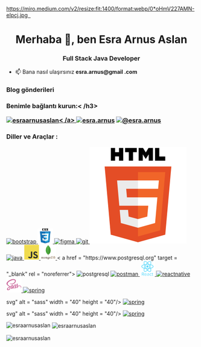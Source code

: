 https://miro.medium.com/v2/resize:fit:1400/format:webp/0*oHmV227AMN-eIpcj.jpg  <h1 align="center">Merhaba 👋, ben Esra Arnus Aslan</h1>
<h3 align="center">Full Stack Java Developer</h3>

- 📫 Bana nasıl ulaşırsınız **esra.arnus@gmail .com**

### Blog gönderileri
<!-- BLOG-POST-LIST:START -->
<!-- BLOG-POST-LIST:END -->

<h3 align="left">Benimle bağlantı kurun:< /h3>
<p align = "left">
<a href = "https://linkedin.com/in/esraarnusaslan" target = "blank"><img align = "center" src = "https://raw. githubusercontent.com/rahuldkjain/github-profile-readme-generator/master/src/images/icons/Social/linked-in-alt.svg" alt = "esraarnusaslan" height = "30" genişlik = "40" />< /a>
<a href = "https://instagram.com/esra.arnus" target = "blank"><img align = "center" src = "https://raw.githubusercontent.com/rahuldkjain/github-" profile-readme-generator/master/src/images/icons/Social/instagram.svg" alt = "esra.arnus" height = "30" genişlik = "40" /></a>
<a href = "https: //medium.com/@esra.arnus" target = "blank"><img align = "center" src = "https://raw.githubusercontent.com/rahuldkjain/github-profile-readme-generator/master/src /images/icons/Social/medium.svg" alt = "@esra.arnus" height = "30" width = "40" /></a>
</p>

<h3 align = "left"> Diller ve Araçlar :</h3>
<p align = "left"> <a href = "https://getbootstrap.com" target = "_blank" rel = "noreferrer"> <img src = "https://raw.githubusercontent.com/devicons/devicon /master/icons/bootstrap/bootstrap-plain-wordmark.svg" alt = "bootstrap" width = "40" height = "40"/> </a> <a href = "https://www.w3schools.com /css/" target = "_blank" rel = "noreferrer"> <img src = "https://raw.githubusercontent.com/devicons/devicon/master/icons/css3/css3-original-wordmark.svg" alt= "css3" width = "40" height = "40"/> </a> <a href = "https://www.figma.com/" target = "_blank" rel = "noreferrer"> <img src= "https://www.vectorlogo.zone/logos/figma/figma-icon.svg" alt = "figma" width = "40" height = "40"/> </a> <a href = "https:/ /git-scm.com/" target = "_blank" rel = "noreferrer"> <img src = "https://www.vectorlogo.zone/logos/git-scm/git-scm-icon.svg" alt= "git" genişlik = "40" yükseklik = "40"/> </a> <a href = "https://www.w3.org/html/" target = "_blank" rel = "noreferrer"> <img src = "https://raw.githubusercontent.com/devicons/devicon/master/icons/html5/html5-original-wordmark.svg" alt = "html5" genişlik = "40" yükseklik = "40"/> </ a> <a href = "https://www.java.com" target = "_blank" rel = "noreferrer"> <img src = "https://raw.githubusercontent.com/devicons/devicon/master/icons /java/java-original.svg" alt = "java" width = "40" height = "40"/> </a> <a href = "https://developer.mozilla.org/en-US/docs /Web/JavaScript" target = "_blank" rel = "noreferrer"> <img src = "https://raw.githubusercontent.com/devicons/devicon/master/icons/javascript/javascript-original.svg" alt = " javascript" width = "40" height = "40"/> </a> <a href = "https://www.mongodb.com/" target = "_blank" rel = "noreferrer"> <img src = " https://raw.githubusercontent.com/devicons/devicon/master/icons/mongodb/mongodb-original-wordmark.svg" alt = "mongodb" width = "40" height = "40"/> </a> < a href = "https://www.postgresql.org" target = "_blank" rel = "noreferrer"> <img src = "https://raw.githubusercontent.com/devicons/devicon/master/icons/postgresql/ postgresql-orijinal-kelime işareti.svg" alt = "postgresql" width = "40" height = "40"/> </a> <a href = "https://postman.com" target = "_blank" rel = "noreferrer"> <img src ="https://www.vectorlogo.zone/logos/getpostman/getpostman-icon.svg" alt = "postman" width = "40" height = "40"/> </a> <a href = "https: //reactjs.org/" target = "_blank" rel = "noreferrer"> <img src = "https://raw.githubusercontent.com/devicons/devicon/master/icons/react/react-original-wordmark.svg " alt = "react" width = "40" height = "40"/> </a> <a href = "https://reactnative.dev/" target = "_blank" rel = "noreferrer"> <img src ="https://reactnative.dev/img/header_logo.svg" alt = "reactnative" width = "40" height = "40"/> </a> <a href = "https://sass-lang. com" target = "_blank" rel = "noreferrer"> <img src = "https://raw.githubusercontent.com/devicons/devicon/master/icons/sass/sass-original.svg" alt = "sass" genişlik ="40" height = "40"/> </a> <a href = "https://spring.io/" target = "_blank" rel = "noreferrer"> <img src = "https://www .vectorlogo.zone/logos/springio/springio-icon.svg" alt = "spring" width = "40" height = "40"/> </a> </p>svg" alt = "sass" width = "40" height = "40"/> </a> <a href = "https://spring.io/" target = "_blank" rel = "noreferrer"> <img src = "https://www.vectorlogo.zone/logos/springio/springio-icon.svg" alt = "spring" width = "40" height = "40"/> </a> </p>svg" alt = "sass" width = "40" height = "40"/> </a> <a href = "https://spring.io/" target = "_blank" rel = "noreferrer"> <img src = "https://www.vectorlogo.zone/logos/springio/springio-icon.svg" alt = "spring" width = "40" height = "40"/> </a> </p>

<p><img align = "left" src = "https://github-readme-stats.vercel.app/api/top-langs?username=esraarnusaslan&show_icons=true&locale=en&layout=compact" alt = "esraarnusaslan" /> </p>

<p> <img align = "center" src = "https://github-readme-stats.vercel.app/api?username=esraarnusaslan&show_icons=true&locale=en" alt = "esraarnusaslan" /> </p>

<p><img align = "center" src = "https://github-readme-streak-stats.herokuapp.com/?user=esraarnusaslan&" alt = "esraarnusaslan" /></p>
